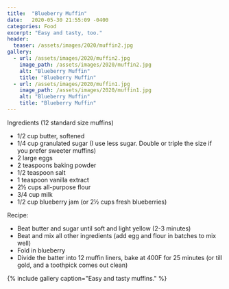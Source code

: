 ```yaml
---
title:  "Blueberry Muffin"
date:   2020-05-30 21:55:09 -0400
categories: Food
excerpt: "Easy and tasty, too."
header:
  teaser: /assets/images/2020/muffin2.jpg
gallery:
  - url: /assets/images/2020/muffin2.jpg
    image_path: /assets/images/2020/muffin2.jpg
    alt: "Blueberry Muffin"
    title: "Blueberry Muffin"
  - url: /assets/images/2020/muffin1.jpg
    image_path: /assets/images/2020/muffin1.jpg
    alt: "Blueberry Muffin"
    title: "Blueberry Muffin"    
---
```


Ingredients (12 standard size muffins)

* 1/2 cup butter, softened
* 1/4 cup granulated sugar (I use less sugar. Double or triple the size if you prefer sweeter muffins)
* 2 large eggs
* 2 teaspoons baking powder
* 1/2 teaspoon salt
* 1 teaspoon vanilla extract
* 2½ cups all-purpose flour
* 3/4 cup milk
* 1/2 cup blueberry jam (or 2½ cups fresh blueberries)

Recipe:

* Beat butter and sugar until soft and light yellow (2-3 minutes)
* Beat and mix all other ingredients (add egg and flour in batches to mix well)
* Fold in blueberry
* Divide the batter into 12 muffin liners, bake at 400F for 25 minutes (or till gold, and a toothpick comes out clean)

{% include gallery caption="Easy and tasty muffins." %}
